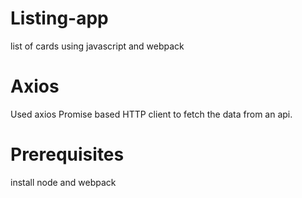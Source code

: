 # Listing-app
list of cards using javascript and webpack

# Axios

Used axios Promise based HTTP client to fetch the data from an api.

# Prerequisites

install node and webpack

